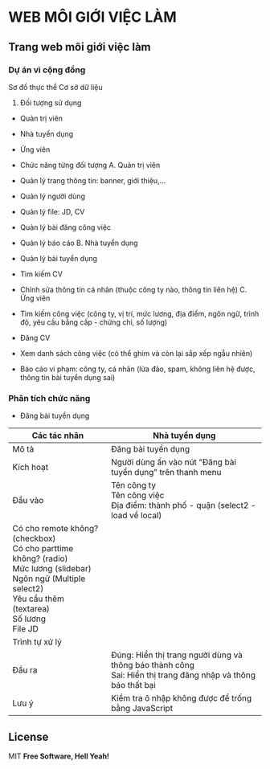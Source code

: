 # WEB MÔI GIỚI VIỆC LÀM
## Trang web môi giới việc làm
### Dự án vì cộng đồng
Sơ đồ thực thể Cơ sở dữ liệu

1. Đối tượng sử dụng
- Quản trị viên
- Nhà tuyển dụng
- Ứng viên
- Chức năng từng đối tượng
A. Quản trị viên

- Quản lý trang thông tin: banner, giới thiệu,…
- Quản lý người dùng
- Quản lý file: JD, CV
- Quản lý bài đăng công việc
- Quản lý báo cáo
B. Nhà tuyển dụng

- Quản lý bài tuyển dụng
- Tìm kiếm CV
- Chỉnh sửa thông tin cá nhân (thuộc công ty nào, thông tin liên hệ)
C. Ứng viên

- Tìm kiếm công việc (công ty, vị trí, mức lương, địa điểm, ngôn ngữ, trình độ, yêu cầu bằng cấp - chứng chỉ, số lượng)
- Đăng CV
- Xem danh sách công việc (có thể ghim và còn lại sắp xếp ngẫu nhiên)
- Báo cáo vi phạm: công ty, cá nhân (lừa đảo, spam, không liên hệ được, thông tin bài tuyển dụng sai)


### Phân tích chức năng 

- Đăng bài tuyển dụng

| Các tác nhân	| Nhà tuyển dụng |
| ----- | ----- |
| Mô tả	| Đăng bài tuyển dụng |
| Kích hoạt	| Người dùng ấn vào nút “Đăng bài tuyển dụng” trên thanh menu |
| Đầu vào	| Tên công ty <br> Tên công việc <br> Địa điểm: thành phố - quận (select2 - load về local) <br>
Có cho remote không? (checkbox) <br> Có cho parttime không? (radio) <br> Mức lương (slidebar) <br> Ngôn ngữ (Multiple select2) <br> Yêu cầu thêm (textarea) <br> Số lương<br> File JD|
| Trình tự xử lý | |	
| Đầu ra	| Đúng: Hiển thị trang người dùng và thông báo thành công<br>Sai: Hiển thị trang đăng nhập và thông báo thất bại |
| Lưu ý	| Kiểm tra ô nhập không được để trống bằng JavaScript |


## License
MIT
**Free Software, Hell Yeah!**
